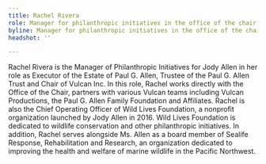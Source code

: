 ```yaml
---
title: Rachel Rivera
role: Manager for philanthropic initiatives in the office of the chair at Vulcan
byline: Manager for philanthropic initiatives in the office of the chair at Vulcan
headshot: ''

---
```

Rachel Rivera is the Manager of Philanthropic Initiatives for Jody Allen in her role as Executor of the Estate of Paul G. Allen, Trustee of the Paul G. Allen Trust and Chair of Vulcan Inc. In this role, Rachel works directly with the Office of the Chair, partners with various Vulcan teams including Vulcan Productions, the Paul G. Allen Family Foundation and Affiliates. Rachel is also the Chief Operating Officer of Wild Lives Foundation, a nonprofit organization launched by Jody Allen in 2016. Wild Lives Foundation is dedicated to wildlife conservation and other philanthropic initiatives. In addition, Rachel serves alongside Ms. Allen as a board member of Sealife Response, Rehabilitation and Research, an organization dedicated to improving the health and welfare of marine wildlife in the Pacific Northwest.